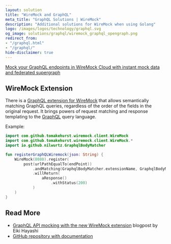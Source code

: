```yaml
---
layout: solution
title: "WireMock and GraphQL"
meta_title: "GraphQL Solutions | WireMock"
description: "Additional solutions for WireMock when using Golang"
logo: /images/logos/technology/graphql.svg
og_image: solutions/graphql/wiremock_graphql_opengraph.png
redirect_from:
- "/graphql.html"
- "/graphql/"
hide-disclaimer: true
---
```


<div class="cloud-callout"><a href="https://www.wiremock.io/post/graphql-mocking-in-wiremock-cloud-beta?utm_source=oss-docs&utm_medium=oss-docs&utm_campaign=cloud-callouts-solutiongraphql&utm_id=cloud-callouts&utm_term=cloud-callouts-solutiongraphql" target="_BLANK">Mock your GraphQL endpoints in WireMock Cloud with instant mock data and federated supergraph</a></div>

## WireMock Extension

There is a [GraphQL extension for WireMock](https://github.com/wiremock/wiremock-graphql-extension)
that allows semantically matching GraphQL queries,
regardless of the order of the fields in the original request.
It brings powers of request matching and response templating to the
[GraphQL](https://graphql.org/) query language.

Example:

```kotlin
import com.github.tomakehurst.wiremock.client.WireMock
import com.github.tomakehurst.wiremock.client.WireMock.*
import io.github.nilwurtz.GraphqlBodyMatcher

fun registerGraphQLWiremock(json: String) {
    WireMock(8080).register(
        post(urlPathEqualTo(endPoint))
            .andMatching(GraphqlBodyMatcher.extensionName, GraphqlBodyMatcher.withRequest(json))
            .willReturn(
                aResponse()
                    .withStatus(200)
            )
    )
}
```

## Read More

- [GraphQL API mocking with the new WireMock extension](https://www.wiremock.io/post/graphql-api-mocking-with-the-new-wiremock-extension?utm_medium=referral&utm_source=wiremock.org&utm_content=solution-page)
  blogpost by Eiki Hayashi
- [GitHub repository with documentation](https://github.com/wiremock/wiremock-graphql-extension)
